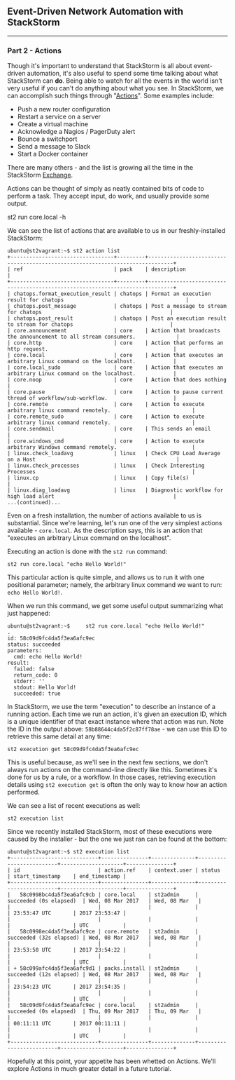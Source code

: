 ## Event-Driven Network Automation with StackStorm

---

### Part 2 - Actions

<!-- TODO - there's something missing here - maybe mention their organized according to pack name? But then you'd have to explain packs. Also only having core.local seems like a limited example. Maybe one more? Don't want to make this too bloated since Actions has it's own tutorial, but this just feels weak as-is -->

Though it's important to understand that StackStorm is all about event-driven automation, it's also useful to spend some time talking about what StackStorm can **do**. Being able to watch for all the events in the world isn't very useful if you can't do anything about what you see. In StackStorm, we can accomplish such things through "[Actions](https://docs.stackstorm.com/actions.html)". Some examples include:

- Push a new router configuration
- Restart a service on a server
- Create a virtual machine
- Acknowledge a Nagios / PagerDuty alert
- Bounce a switchport
- Send a message to Slack
- Start a Docker container

There are many others - and the list is growing all the time in the StackStorm [Exchange](https://exchange.stackstorm.org/).

Actions can be thought of simply as neatly contained bits of code to perform a task. They accept input, do work, and usually provide some output.





st2 run core.local -h




We can see the list of actions that are available to us in our freshly-installed StackStorm:

    ubuntu@st2vagrant:~$ st2 action list
    +---------------------------------+---------+------------------------------------------------------------------------------+
    | ref                             | pack    | description                                                                  |
    +---------------------------------+---------+------------------------------------------------------------------------------+
    | chatops.format_execution_result | chatops | Format an execution result for chatops                                       |
    | chatops.post_message            | chatops | Post a message to stream for chatops                                         |
    | chatops.post_result             | chatops | Post an execution result to stream for chatops                               |
    | core.announcement               | core    | Action that broadcasts the announcement to all stream consumers.             |
    | core.http                       | core    | Action that performs an http request.                                        |
    | core.local                      | core    | Action that executes an arbitrary Linux command on the localhost.            |
    | core.local_sudo                 | core    | Action that executes an arbitrary Linux command on the localhost.            |
    | core.noop                       | core    | Action that does nothing                                                     |
    | core.pause                      | core    | Action to pause current thread of workflow/sub-workflow.                     |
    | core.remote                     | core    | Action to execute arbitrary linux command remotely.                          |
    | core.remote_sudo                | core    | Action to execute arbitrary linux command remotely.                          |
    | core.sendmail                   | core    | This sends an email                                                          |
    | core.windows_cmd                | core    | Action to execute arbitrary Windows command remotely.                        |
    | linux.check_loadavg             | linux   | Check CPU Load Average on a Host                                             |
    | linux.check_processes           | linux   | Check Interesting Processes                                                  |
    | linux.cp                        | linux   | Copy file(s)                                                                 |
    | linux.diag_loadavg              | linux   | Diagnostic workflow for high load alert                                      |
    ...(continued)...

Even on a fresh installation, the number of actions available to us is substantial. Since we're learning, let's run one of the very simplest actions available - `core.local`. As the description says, this is an action that "executes an arbitrary Linux command on the localhost".

Executing an action is done with the `st2 run` command:

    st2 run core.local "echo Hello World!"

This particular action is quite simple, and allows us to run it with one positional parameter; namely, the arbitrary linux command we want to run: `echo Hello World!`.

When we run this command, we get some useful output summarizing what just happened:

    ubuntu@st2vagrant:~$     st2 run core.local "echo Hello World!"
    .
    id: 58c09d9fc4da5f3ea6afc9ec
    status: succeeded
    parameters:
      cmd: echo Hello World!
    result:
      failed: false
      return_code: 0
      stderr: ''
      stdout: Hello World!
      succeeded: true

In StackStorm, we use the term "execution" to describe an instance of a running action. Each time we run an action, it's given an execution ID, which is a unique identifier of that exact instance where that action was run. Note the ID in the output above: `58b88644c4da5f2c87ff78ae` - we can use this ID to retrieve this same detail at any time:

    st2 execution get 58c09d9fc4da5f3ea6afc9ec

This is useful because, as we'll see in the next few sections, we don't always run actions on the command-line directly like this. Sometimes it's done for us by a rule, or a workflow. In those cases, retrieving execution details using `st2 execution get` is often the only way to know how an action performed.

We can see a list of recent executions as well:

    st2 execution list

Since we recently installed StackStorm, most of these executions were caused by the installer - but the one we just ran can be found at the bottom:

    ubuntu@st2vagrant:~$ st2 execution list
    +----------------------------+---------------+--------------+-------------------------+--------------------+---------------+
    | id                         | action.ref    | context.user | status                  | start_timestamp    | end_timestamp |
    +----------------------------+---------------+--------------+-------------------------+--------------------+---------------+
    |   58c0998bc4da5f3ea6afc9cb | core.local    | st2admin     | succeeded (0s elapsed)  | Wed, 08 Mar 2017   | Wed, 08 Mar   |
    |                            |               |              |                         | 23:53:47 UTC       | 2017 23:53:47 |
    |                            |               |              |                         |                    | UTC           |
    |   58c0998ec4da5f3ea6afc9ce | core.remote   | st2admin     | succeeded (32s elapsed) | Wed, 08 Mar 2017   | Wed, 08 Mar   |
    |                            |               |              |                         | 23:53:50 UTC       | 2017 23:54:22 |
    |                            |               |              |                         |                    | UTC           |
    | + 58c099afc4da5f3ea6afc9d1 | packs.install | st2admin     | succeeded (12s elapsed) | Wed, 08 Mar 2017   | Wed, 08 Mar   |
    |                            |               |              |                         | 23:54:23 UTC       | 2017 23:54:35 |
    |                            |               |              |                         |                    | UTC           |
    |   58c09d9fc4da5f3ea6afc9ec | core.local    | st2admin     | succeeded (0s elapsed)  | Thu, 09 Mar 2017   | Thu, 09 Mar   |
    |                            |               |              |                         | 00:11:11 UTC       | 2017 00:11:11 |
    |                            |               |              |                         |                    | UTC           |
    +----------------------------+---------------+--------------+-------------------------+--------------------+---------------+

Hopefully at this point, your appetite has been whetted on Actions. We'll explore Actions in much greater detail in a future tutorial.